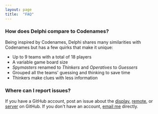 ```yaml
---
layout: page
title:  "FAQ"
---
```


### How does Delphi compare to Codenames?
Being inspired by Codenames, Delphi shares many similarities with Codenames but has a few quirks that make it unique:
- Up to 9 teams with a total of 18 players
- A variable game board size
- *Spymasters* renamed to *Thinkers* and *Operatives* to *Guessers*
- Grouped all the teams' guessing and thinking to save time
- Thinkers make clues with less information

### Where can I report issues?
If you have a GitHub account, post an issue about the [display](https://github.com/delphi-game/display/issues/new), [remote](https://github.com/delphi-game/remote/issues/new), or [server](https://github.com/delphi-game/server/issues/new) on GitHub. If you don't have an account, [email me](mailto:venashial.levo@aleeas.com) directly.
